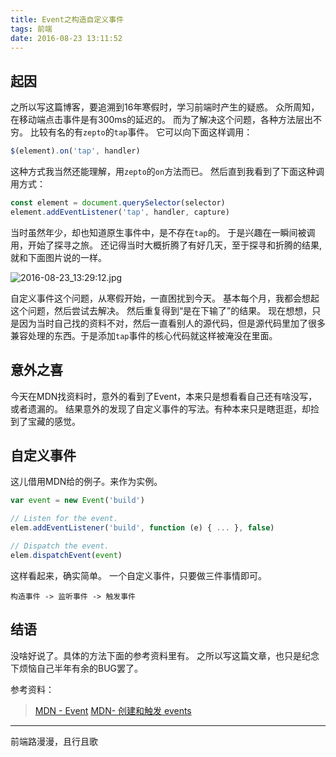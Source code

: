 ```yaml
---
title: Event之构造自定义事件
tags: 前端
date: 2016-08-23 13:11:52
---
```

## 起因
之所以写这篇博客，要追溯到16年寒假时，学习前端时产生的疑惑。
众所周知，在移动端点击事件是有300ms的延迟的。
而为了解决这个问题，各种方法层出不穷。
比较有名的有`zepto`的`tap`事件。
它可以向下面这样调用：

```javascript
$(element).on('tap', handler)
```

这种方式我当然还能理解，用`zepto`的`on`方法而已。
然后直到我看到了下面这种调用方式：

```javascript
const element = document.querySelector(selector)
element.addEventListener('tap', handler, capture)
```

当时虽然年少，却也知道原生事件中，是不存在`tap`的。
于是兴趣在一瞬间被调用，开始了探寻之旅。
还记得当时大概折腾了有好几天，至于探寻和折腾的结果,就和下面图片说的一样。

![2016-08-23_13:29:12.jpg](http://7xoxxe.com1.z0.glb.clouddn.com/2017-09-09-045651.jpg)

自定义事件这个问题，从寒假开始，一直困扰到今天。
基本每个月，我都会想起这个问题，然后尝试去解决。
然后重复得到“是在下输了”的结果。
现在想想，只是因为当时自己找的资料不对，然后一直看别人的源代码，但是源代码里加了很多兼容处理的东西。于是添加`tap`事件的核心代码就这样被淹没在里面。

## 意外之喜
今天在MDN找资料时，意外的看到了Event，本来只是想看看自己还有啥没写，或者遗漏的。
结果意外的发现了自定义事件的写法。有种本来只是瞎逛逛，却捡到了宝藏的感觉。

## 自定义事件

这儿借用MDN给的例子。来作为实例。

```javascript
var event = new Event('build')

// Listen for the event.
elem.addEventListener('build', function (e) { ... }, false)

// Dispatch the event.
elem.dispatchEvent(event)
```

这样看起来，确实简单。
一个自定义事件，只要做三件事情即可。

    构造事件 -> 监听事件 -> 触发事件

## 结语
没啥好说了。具体的方法下面的参考资料里有。
之所以写这篇文章，也只是纪念下烦恼自己半年有余的BUG罢了。

参考资料：
> [MDN - Event](https://developer.mozilla.org/zh-CN/docs/Web/API/Event/Event)
> [MDN- 创建和触发 events](https://developer.mozilla.org/zh-CN/docs/Web/Guide/Events/Creating_and_triggering_events)
---
前端路漫漫，且行且歌